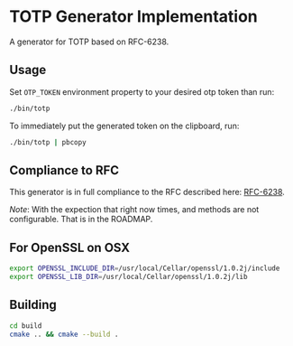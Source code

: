 # TOTP Generator Implementation

A generator for TOTP based on RFC-6238.

## Usage

Set `OTP_TOKEN` environment property to your desired otp token than run:

```bash
./bin/totp
```

To immediately put the generated token on the clipboard, run:

```bash
./bin/totp | pbcopy
```

## Compliance to RFC

This generator is in full compliance to the RFC described here: [RFC-6238](https://tools.ietf.org/html/rfc6238).

*Note*: With the expection that right now times, and methods are not configurable. That is in the ROADMAP.

## For OpenSSL on OSX

```bash
export OPENSSL_INCLUDE_DIR=/usr/local/Cellar/openssl/1.0.2j/include
export OPENSSL_LIB_DIR=/usr/local/Cellar/openssl/1.0.2j/lib
```

## Building

```bash
cd build
cmake .. && cmake --build .
```
